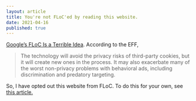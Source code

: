 ```yaml
---
layout: article
title: You're not FLoC'ed by reading this website.
date: 2021-04-16
published: true
---
```


[Google’s FLoC Is a Terrible Idea](https://www.eff.org/deeplinks/2021/03/googles-floc-terrible-idea).
According to the EFF,
>The technology will avoid the privacy risks of third-party cookies, but it will create new ones in the process. It may also exacerbate many of the worst non-privacy problems with behavioral ads, including discrimination and predatory targeting. 

So, I have opted out this website from FLoC. To do this for your own, see [this article.](https://paramdeo.com/blog/opting-your-website-out-of-googles-floc-network)

